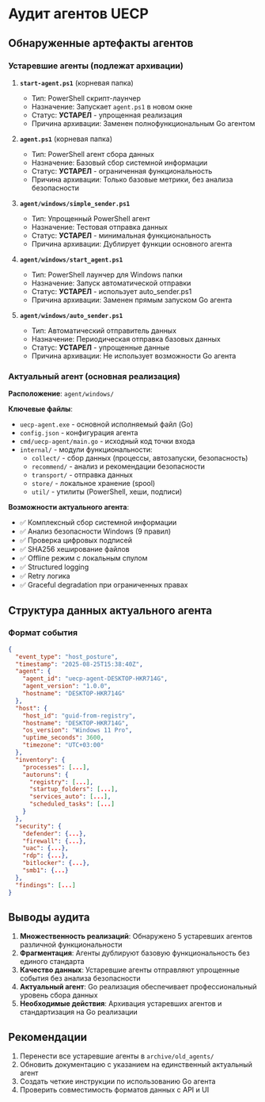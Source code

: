 # Аудит агентов UECP

## Обнаруженные артефакты агентов

### Устаревшие агенты (подлежат архивации)

1. **`start-agent.ps1`** (корневая папка)
   - Тип: PowerShell скрипт-лаунчер
   - Назначение: Запускает `agent.ps1` в новом окне
   - Статус: **УСТАРЕЛ** - упрощенная реализация
   - Причина архивации: Заменен полнофункциональным Go агентом

2. **`agent.ps1`** (корневая папка)
   - Тип: PowerShell агент сбора данных
   - Назначение: Базовый сбор системной информации
   - Статус: **УСТАРЕЛ** - ограниченная функциональность
   - Причина архивации: Только базовые метрики, без анализа безопасности

3. **`agent/windows/simple_sender.ps1`**
   - Тип: Упрощенный PowerShell агент
   - Назначение: Тестовая отправка данных
   - Статус: **УСТАРЕЛ** - минимальная функциональность
   - Причина архивации: Дублирует функции основного агента

4. **`agent/windows/start_agent.ps1`**
   - Тип: PowerShell лаунчер для Windows папки
   - Назначение: Запуск автоматической отправки
   - Статус: **УСТАРЕЛ** - использует auto_sender.ps1
   - Причина архивации: Заменен прямым запуском Go агента

5. **`agent/windows/auto_sender.ps1`**
   - Тип: Автоматический отправитель данных
   - Назначение: Периодическая отправка базовых данных
   - Статус: **УСТАРЕЛ** - упрощенные данные
   - Причина архивации: Не использует возможности Go агента

### Актуальный агент (основная реализация)

**Расположение**: `agent/windows/`

**Ключевые файлы**:
- `uecp-agent.exe` - основной исполняемый файл (Go)
- `config.json` - конфигурация агента
- `cmd/uecp-agent/main.go` - исходный код точки входа
- `internal/` - модули функциональности:
  - `collect/` - сбор данных (процессы, автозапуски, безопасность)
  - `recommend/` - анализ и рекомендации безопасности
  - `transport/` - отправка данных
  - `store/` - локальное хранение (spool)
  - `util/` - утилиты (PowerShell, хеши, подписи)

**Возможности актуального агента**:
- ✅ Комплексный сбор системной информации
- ✅ Анализ безопасности Windows (9 правил)
- ✅ Проверка цифровых подписей
- ✅ SHA256 хеширование файлов
- ✅ Offline режим с локальным спулом
- ✅ Structured logging
- ✅ Retry логика
- ✅ Graceful degradation при ограниченных правах

## Структура данных актуального агента

### Формат события
```json
{
  "event_type": "host_posture",
  "timestamp": "2025-08-25T15:38:40Z",
  "agent": {
    "agent_id": "uecp-agent-DESKTOP-HKR714G",
    "agent_version": "1.0.0",
    "hostname": "DESKTOP-HKR714G"
  },
  "host": {
    "host_id": "guid-from-registry",
    "hostname": "DESKTOP-HKR714G",
    "os_version": "Windows 11 Pro",
    "uptime_seconds": 3600,
    "timezone": "UTC+03:00"
  },
  "inventory": {
    "processes": [...],
    "autoruns": {
      "registry": [...],
      "startup_folders": [...],
      "services_auto": [...],
      "scheduled_tasks": [...]
    }
  },
  "security": {
    "defender": {...},
    "firewall": {...},
    "uac": {...},
    "rdp": {...},
    "bitlocker": {...},
    "smb1": {...}
  },
  "findings": [...]
}
```

## Выводы аудита

1. **Множественность реализаций**: Обнаружено 5 устаревших агентов различной функциональности
2. **Фрагментация**: Агенты дублируют базовую функциональность без единого стандарта
3. **Качество данных**: Устаревшие агенты отправляют упрощенные события без анализа безопасности
4. **Актуальный агент**: Go реализация обеспечивает профессиональный уровень сбора данных
5. **Необходимые действия**: Архивация устаревших агентов и стандартизация на Go реализации

## Рекомендации

1. Перенести все устаревшие агенты в `archive/old_agents/`
2. Обновить документацию с указанием на единственный актуальный агент
3. Создать четкие инструкции по использованию Go агента
4. Проверить совместимость форматов данных с API и UI
